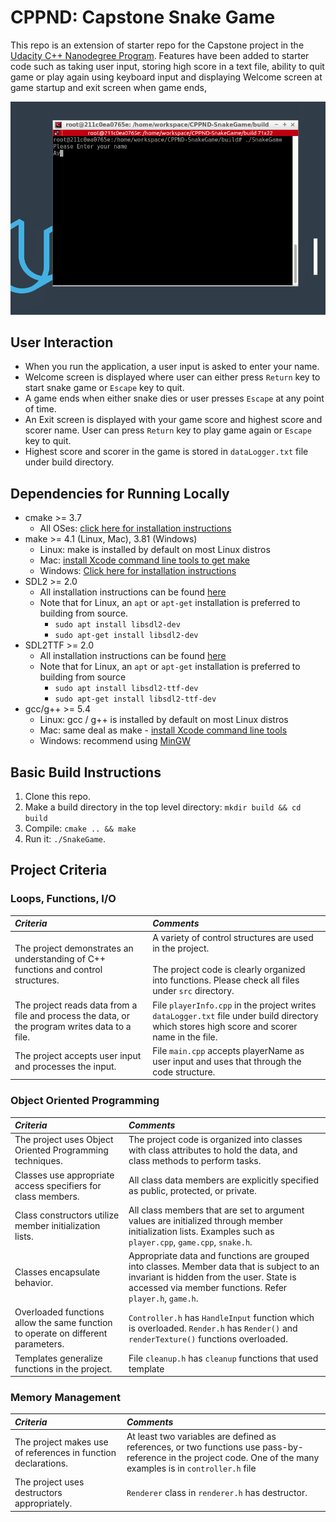 # CPPND: Capstone Snake Game

This repo is an extension of starter repo for the Capstone project in the [Udacity C++ Nanodegree Program](https://www.udacity.com/course/c-plus-plus-nanodegree--nd213). Features have been added to starter code such as taking user input, storing high score in a text file, ability to quit game or play again using keyboard input and displaying Welcome screen at game startup and exit screen when game ends, 

<img src="snake_game.gif"/>

## User Interaction
- When you run the application, a user input is asked to enter your name.
- Welcome screen is displayed where user can either press `Return` key to start snake game or `Escape` key to quit.
- A game ends when either snake dies or user presses `Escape` at any point of time.
- An Exit screen is displayed with your game score and highest score and scorer name. User can press `Return` key to play game again or `Escape` key to quit.
- Highest score and scorer in the game is stored in `dataLogger.txt` file under build directory. 

## Dependencies for Running Locally
* cmake >= 3.7
  * All OSes: [click here for installation instructions](https://cmake.org/install/)
* make >= 4.1 (Linux, Mac), 3.81 (Windows)
  * Linux: make is installed by default on most Linux distros
  * Mac: [install Xcode command line tools to get make](https://developer.apple.com/xcode/features/)
  * Windows: [Click here for installation instructions](http://gnuwin32.sourceforge.net/packages/make.htm)
* SDL2 >= 2.0
  * All installation instructions can be found [here](https://wiki.libsdl.org/Installation)
  * Note that for Linux, an `apt` or `apt-get` installation is preferred to building from source.
    *  `sudo apt install libsdl2-dev`
    *  `sudo apt-get install libsdl2-dev`
* SDL2TTF >= 2.0
  * All installation instructions can be found [here](https://www.libsdl.org/projects/SDL_ttf/docs/SDL_ttf.html)
  * Note that for Linux, an `apt` or `apt-get` installation is preferred to building from source
    * `sudo apt install libsdl2-ttf-dev`
    * `sudo apt-get install libsdl2-ttf-dev`
* gcc/g++ >= 5.4
  * Linux: gcc / g++ is installed by default on most Linux distros
  * Mac: same deal as make - [install Xcode command line tools](https://developer.apple.com/xcode/features/)
  * Windows: recommend using [MinGW](http://www.mingw.org/)

## Basic Build Instructions

1. Clone this repo.
2. Make a build directory in the top level directory: `mkdir build && cd build`
3. Compile: `cmake .. && make`
4. Run it: `./SnakeGame`.

## Project Criteria

### Loops, Functions, I/O

| _Criteria_                                                                                     	| _Comments_                                                                                                   	| 
|:-----------------------------------------------------------------------------------------------	|:-------------------------------------------------------------------------------------------------------------------------	|
| The project demonstrates an understanding of C++ functions and control structures.             	| A variety of control structures are used in the project.<br><br>The project code is clearly organized into functions. Please check all files under `src` directory.    | 
| The project reads data from a file and process the data, or the program writes data to a file. 	| File `playerInfo.cpp` in the project writes `dataLogger.txt` file under build directory which stores high score and scorer name in the file.  	|
| The project accepts user input and processes the input.                                        	| File `main.cpp` accepts playerName as user input and uses that through the code structure.

### Object Oriented Programming

| _Criteria_                                                                                     	| _Comments_                                                                                                   	| 
|:-----------------------------------------------------------------------------------------------	|:-------------------------------------------------------------------------------------------------------------------------	|
| The project uses Object Oriented Programming techniques.                            | The project code is organized into classes with class attributes to hold the data, and class methods to perform tasks.
| Classes use appropriate access specifiers for class members.                     	| All class data members are explicitly specified as public, protected, or private.
| Class constructors utilize member initialization lists.                          	| All class members that are set to argument values are initialized through member initialization lists.   Examples such as `player.cpp`, `game.cpp`, `snake.h`.
| Classes encapsulate behavior.                                                    	| Appropriate data and functions are grouped into classes. Member data that is subject to an invariant is hidden from the user. State is accessed via member functions. Refer `player.h`, `game.h`.
| Overloaded functions allow the same function to operate on different parameters. 	| `Controller.h` has `HandleInput` function which is overloaded. `Render.h` has `Render()` and `renderTexture()` functions overloaded. 
| Templates generalize functions in the project.                                   	| File `cleanup.h` has `cleanup` functions that used template

### Memory Management

| _Criteria_                                                                       	| _Comments_
|:-----------------------------------------------------------------------------------------------	|:-------------------------------------------------------------------------------------------------------------------------	|
| The project makes use of references in function declarations.                             	| At least two variables are defined as references, or two functions use pass-by-reference in the project code. One of the many examples is in `controller.h` file  |
| The project uses destructors appropriately.                                               	| `Renderer` class in `renderer.h` has destructor.| 

